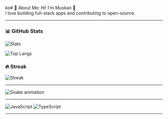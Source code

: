 ko# 💫 About Me:
Hi! I'm Muskan 👋  
I love building full-stack apps and contributing to open-source.

---

### 📊 GitHub Stats
![Stats](https://github-readme-stats.vercel.app/api?username=Muskan121622&show_icons=true&theme=tokyonight)

![Top Langs](https://github-readme-stats.vercel.app/api/top-langs/?username=Muskan121622&layout=compact&theme=tokyonight)

### 🔥 Streak
![Streak](https://github-readme-streak-stats.herokuapp.com/?user=Muskan121622&theme=tokyonight)



---
![Snake animation](https://github.com/Muskan121622/Muskan121622/blob/output/github-contribution-grid-snake.svg)

---

![JavaScript](https://img.shields.io/badge/JavaScript-F7DF1E?logo=javascript&logoColor=black)
![TypeScript](https://img.shields.io/badge/TypeScript-3178C6?logo=typescript&logoColor=white)

---
